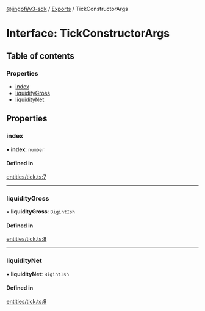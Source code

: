 [@jingofi/v3-sdk](../README.md) / [Exports](../modules.md) / TickConstructorArgs

# Interface: TickConstructorArgs

## Table of contents

### Properties

- [index](TickConstructorArgs.md#index)
- [liquidityGross](TickConstructorArgs.md#liquiditygross)
- [liquidityNet](TickConstructorArgs.md#liquiditynet)

## Properties

### index

• **index**: `number`

#### Defined in

[entities/tick.ts:7](https://github.com/Jingo-Finance/v3-sdk/blob/08a7c05/src/entities/tick.ts#L7)

___

### liquidityGross

• **liquidityGross**: `BigintIsh`

#### Defined in

[entities/tick.ts:8](https://github.com/Jingo-Finance/v3-sdk/blob/08a7c05/src/entities/tick.ts#L8)

___

### liquidityNet

• **liquidityNet**: `BigintIsh`

#### Defined in

[entities/tick.ts:9](https://github.com/Jingo-Finance/v3-sdk/blob/08a7c05/src/entities/tick.ts#L9)
